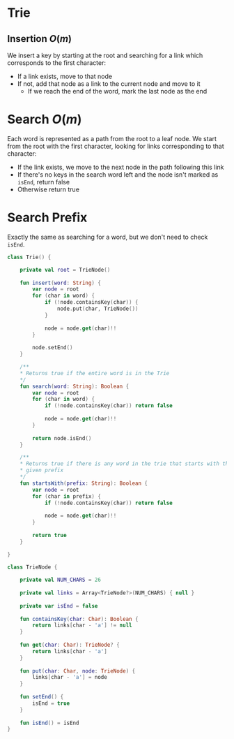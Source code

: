# Trie
## Insertion $O(m)$
We insert a key by starting at the root and searching for a link which corresponds to the first character:
- If a link exists, move to that node
- If not, add that node as a link to the current node and move to it
	- If we reach the end of the word, mark the last node as the end

# Search $O(m)$
Each word is represented as a path from the root to a leaf node. We start from the root with the first character, looking for links corresponding to that character:
- If the link exists, we move to the next node in the path following this link
- If there's no keys in the search word left and the node isn't marked as `isEnd`, return false
- Otherwise return true

# Search Prefix
Exactly the same as searching for a word, but we don't need to check `isEnd`.


```kotlin
class Trie() {

    private val root = TrieNode()
    
    fun insert(word: String) {
        var node = root
        for (char in word) {
            if (!node.containsKey(char)) {
                node.put(char, TrieNode())
            }
            
            node = node.get(char)!!
        }
		
        node.setEnd()
    }

    /**
	* Returns true if the entire word is in the Trie
	*/
    fun search(word: String): Boolean {
        var node = root
        for (char in word) {
            if (!node.containsKey(char)) return false
            
            node = node.get(char)!!
        } 
        
        return node.isEnd()
    }

	/**
	* Returns true if there is any word in the trie that starts with the
	* given prefix
	*/
    fun startsWith(prefix: String): Boolean {
        var node = root
        for (char in prefix) {
            if (!node.containsKey(char)) return false
            
            node = node.get(char)!!
        } 
        
        return true
    }

}

class TrieNode {
    
    private val NUM_CHARS = 26
    
    private val links = Array<TrieNode?>(NUM_CHARS) { null }
    
    private var isEnd = false
    
    fun containsKey(char: Char): Boolean {
        return links[char - 'a'] != null
    }
    
    fun get(char: Char): TrieNode? {
        return links[char - 'a']
    }
    
    fun put(char: Char, node: TrieNode) {
        links[char - 'a'] = node 
    }
    
    fun setEnd() {
        isEnd = true
    }
    
    fun isEnd() = isEnd
}
```